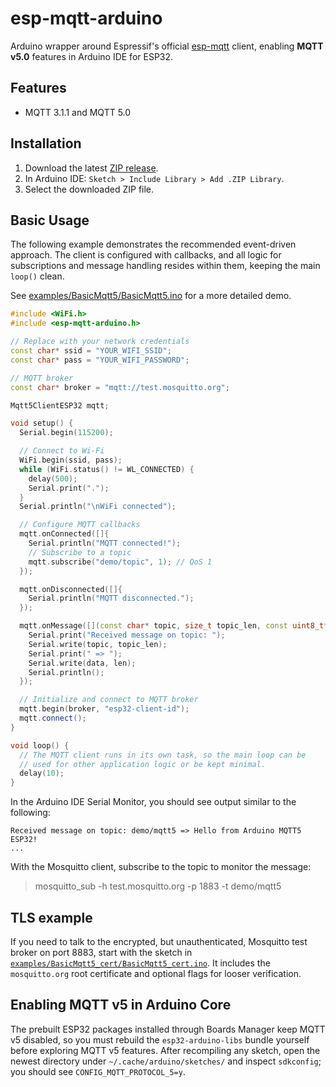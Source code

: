 # esp-mqtt-arduino

Arduino wrapper around Espressif's official [esp-mqtt](https://docs.espressif.com/projects/esp-idf/en/latest/esp32/api-reference/protocols/mqtt.html) client, enabling **MQTT v5.0** features in Arduino IDE for ESP32.

## Features
- MQTT 3.1.1 and MQTT 5.0

## Installation
1. Download the latest [ZIP release](https://github.com/junzzhu/esp-mqtt-arduino/releases).
2. In Arduino IDE: `Sketch > Include Library > Add .ZIP Library`.
3. Select the downloaded ZIP file.

## Basic Usage
The following example demonstrates the recommended event-driven approach. The client is configured with callbacks, and all logic for subscriptions and message handling resides within them, keeping the main `loop()` clean.

See [examples/BasicMqtt5/BasicMqtt5.ino](examples/BasicMqtt5/BasicMqtt5.ino) for a more detailed demo.

```cpp
#include <WiFi.h>
#include <esp-mqtt-arduino.h>

// Replace with your network credentials
const char* ssid = "YOUR_WIFI_SSID";
const char* pass = "YOUR_WIFI_PASSWORD";

// MQTT broker
const char* broker = "mqtt://test.mosquitto.org";

Mqtt5ClientESP32 mqtt;

void setup() {
  Serial.begin(115200);

  // Connect to Wi-Fi
  WiFi.begin(ssid, pass);
  while (WiFi.status() != WL_CONNECTED) {
    delay(500);
    Serial.print(".");
  }
  Serial.println("\nWiFi connected");

  // Configure MQTT callbacks
  mqtt.onConnected([]{
    Serial.println("MQTT connected!");
    // Subscribe to a topic
    mqtt.subscribe("demo/topic", 1); // QoS 1
  });

  mqtt.onDisconnected([]{
    Serial.println("MQTT disconnected.");
  });

  mqtt.onMessage([](const char* topic, size_t topic_len, const uint8_t* data, size_t len){
    Serial.print("Received message on topic: ");
    Serial.write(topic, topic_len);
    Serial.print(" => ");
    Serial.write(data, len);
    Serial.println();
  });

  // Initialize and connect to MQTT broker
  mqtt.begin(broker, "esp32-client-id");
  mqtt.connect();
}

void loop() {
  // The MQTT client runs in its own task, so the main loop can be
  // used for other application logic or be kept minimal.
  delay(10);
}
```

In the Arduino IDE Serial Monitor, you should see output similar to the following:

```
Received message on topic: demo/mqtt5 => Hello from Arduino MQTT5 ESP32!
...
```

With the Mosquitto client, subscribe to the topic to monitor the message:

> mosquitto_sub -h test.mosquitto.org -p 1883 -t demo/mqtt5



## TLS example
If you need to talk to the encrypted, but unauthenticated, Mosquitto test broker on port 8883, start with the sketch in [`examples/BasicMqtt5_cert/BasicMqtt5_cert.ino`](examples/BasicMqtt5_cert/BasicMqtt5_cert.ino). It includes the `mosquitto.org` root certificate and optional flags for looser verification.

## Enabling MQTT v5 in Arduino Core

The prebuilt ESP32 packages installed through Boards Manager keep MQTT v5 disabled, so you must rebuild the `esp32-arduino-libs` bundle yourself before exploring MQTT v5 features. After recompiling any sketch, open the newest directory under `~/.cache/arduino/sketches/` and inspect `sdkconfig`; you should see `CONFIG_MQTT_PROTOCOL_5=y`.
